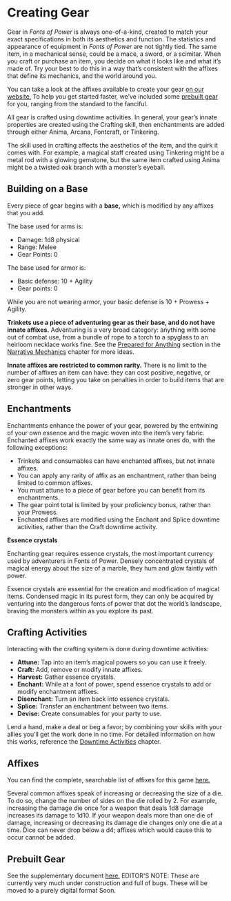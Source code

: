 # Creating Gear

Gear in _Fonts of Power_ is always one-of-a-kind, created to match your exact specifications in both its aesthetics and function. The statistics and appearance of equipment in _Fonts of Power_ are not tightly tied. The same item, in a mechanical sense, could be a mace, a sword, or a scimitar. When you craft or purchase an item, you decide on what it looks like and what it’s made of. Try your best to do this in a way that’s consistent with the affixes that define its mechanics, and the world around you.

You can take a look at the affixes available to create your gear [on our website.](https://data.fontsofpower.com/affixes) To help you get started faster, we’ve included some [prebuilt gear](https://docs.google.com/document/d/1q8qNZ45ASF8R-W_Zg_Sw6TnDlidb-4T5y93zmADEJME/edit) for you, ranging from the standard to the fanciful.

All gear is crafted using downtime activities. In general, your gear’s innate properties are created using the Crafting skill, then enchantments are added through either Anima, Arcana, Fontcraft, or Tinkering.

The skill used in crafting affects the aesthetics of the item, and the quirk it comes with. For example, a magical staff created using Tinkering might be a metal rod with a glowing gemstone, but the same item crafted using Anima might be a twisted oak branch with a monster’s eyeball.

## Building on a Base

Every piece of gear begins with a **base,** which is modified by any affixes that you add.

The base used for arms is:

- Damage: 1d8 physical
- Range: Melee
- Gear Points: 0

The base used for armor is:

- Basic defense: 10 + Agility
- Gear points: 0

While you are not wearing armor, your basic defense is 10 + Prowess + Agility.

**Trinkets use a piece of adventuring gear as their base, and do not have innate affixes.** Adventuring is a very broad category: anything with some out of combat use, from a bundle of rope to a torch to a spyglass to an heirloom necklace works fine. See the [Prepared for Anything](rules/narrative-mechanics/prepared-for-anything.md) section in the [Narrative Mechanics](rules/narrative-mechanics/) chapter for more ideas.

**Innate affixes are restricted to common rarity.** There is no limit to the number of affixes an item can have: they can cost positive, negative, or zero gear points, letting you take on penalties in order to build items that are stronger in other ways.

## Enchantments

Enchantments enhance the power of your gear, powered by the entwining of your own essence and the magic woven into the item’s very fabric. Enchanted affixes work exactly the same way as innate ones do, with the following exceptions:

- Trinkets and consumables can have enchanted affixes, but not innate affixes.
- You can apply any rarity of affix as an enchantment, rather than being limited to common affixes.
- You must attune to a piece of gear before you can benefit from its enchantments.
- The gear point total is limited by your proficiency bonus, rather than your Prowess.
- Enchanted affixes are modified using the Enchant and Splice downtime activities, rather than the Craft downtime activity.

<div class="infobox">

**Essence crystals**

Enchanting gear requires essence crystals, the most important currency used by adventurers in Fonts of Power. Densely concentrated crystals of magical energy about the size of a marble, they hum and glow faintly with power.

Essence crystals are essential for the creation and modification of magical items. Condensed magic in its purest form, they can only be acquired by venturing into the dangerous fonts of power that dot the world’s landscape, braving the monsters within as you explore its past.

</div>

## Crafting Activities

Interacting with the crafting system is done during downtime activities:

- **Attune:** Tap into an item’s magical powers so you can use it freely.
- **Craft:** Add, remove or modify innate affixes.
- **Harvest:** Gather essence crystals.
- **Enchant:** While at a font of power, spend essence crystals to add or modify enchantment affixes.
- **Disenchant:** Turn an item back into essence crystals.
- **Splice:** Transfer an enchantment between two items.
- **Devise:** Create consumables for your party to use.

Lend a hand, make a deal or beg a favor; by combining your skills with your allies you’ll get the work done in no time. For detailed information on how this works, reference the [Downtime Activities](rules/downtime-activities.md) chapter.

## Affixes

You can find the complete, searchable list of affixes for this game [here.](https://data.fontsofpower.com/affixes)

Several common affixes speak of increasing or decreasing the size of a die. To do so, change the number of sides on the die rolled by 2. For example, increasing the damage die once for a weapon that deals 1d8 damage increases its damage to 1d10. If your weapon deals more than one die of damage, increasing or decreasing its damage die changes only one die at a time. Dice can never drop below a d4; affixes which would cause this to occur cannot be added.

## Prebuilt Gear

See the supplementary document [here.](https://docs.google.com/document/d/1q8qNZ45ASF8R-W_Zg_Sw6TnDlidb-4T5y93zmADEJME/edit) EDITOR'S NOTE: These are currently very much under construction and full of bugs. These will be moved to a purely digital format Soon.
